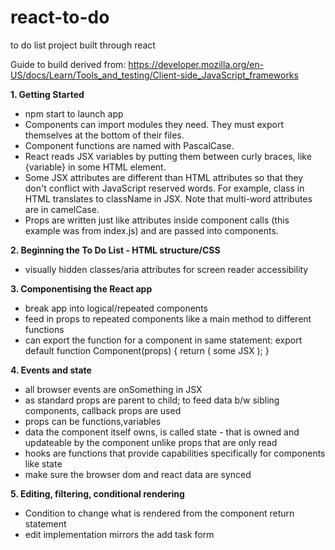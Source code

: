# react-to-do
to do list project built through react

Guide to build derived from: https://developer.mozilla.org/en-US/docs/Learn/Tools_and_testing/Client-side_JavaScript_frameworks

**1. Getting Started**
* npm start to launch app
* Components can import modules they need. They must export themselves at the bottom of their files.
* Component functions are named with PascalCase.
* React reads JSX variables by putting them between curly braces, like {variable} in some HTML element.
* Some JSX attributes are different than HTML attributes so that they don't conflict with JavaScript reserved words. For example, class in HTML translates to className in JSX. Note that multi-word attributes are in camelCase.
* Props are written just like attributes inside component calls (this example was from index.js) and are passed into components.

**2. Beginning the To Do List - HTML structure/CSS**
* visually hidden classes/aria attributes for screen reader accessibility 

**3. Componentising the React app**
* break app into logical/repeated components
* feed in props to repeated components like a main method to different functions
* can export the function for a component in same statement: export default function Component(props) { return ( some JSX ); }

**4. Events and state**
* all browser events are onSomething in JSX
* as standard props are parent to child; to feed data b/w sibling components, callback props are used
* props can be functions,variables
* data the component itself owns, is called state - that is owned and updateable by the component unlike props that are only read
* hooks are functions that provide capabilities specifically for components like state
* make sure the browser dom and react data are synced

**5. Editing, filtering, conditional rendering**
* Condition to change what is rendered from the component return statement
* edit implementation mirrors the add task form
